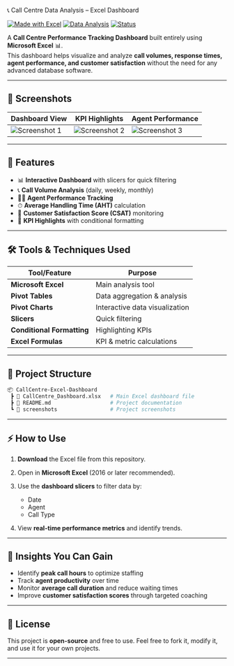 📞 Call Centre Data Analysis – Excel Dashboard

[![Made with Excel](https://img.shields.io/badge/Made%20With-Excel-217346?style=for-the-badge&logo=microsoft-excel)]()
[![Data Analysis](https://img.shields.io/badge/Domain-Data%20Analytics-blue?style=for-the-badge&logo=databricks)]()
[![Status](https://img.shields.io/badge/Status-Completed-success?style=for-the-badge)]()

A **Call Centre Performance Tracking Dashboard** built entirely using **Microsoft Excel** 📊.  
This dashboard helps visualize and analyze **call volumes, response times, agent performance, and customer satisfaction** without the need for any advanced database software.

---

## 📸 Screenshots

| Dashboard View | KPI Highlights | Agent Performance |
|---------------|---------------|-------------------|
| ![Screenshot 1](https://github.com/user-attachments/assets/88264459-87fd-4c1e-8526-8d6149f38907) | ![Screenshot 2](https://github.com/user-attachments/assets/10f9261e-6ebb-4e1a-aa66-6341697b0843) | ![Screenshot 3](https://github.com/user-attachments/assets/b88e5043-7019-4e4f-8b60-2ea42e8dc9d5) |

---

## 🚀 Features

- 📊 **Interactive Dashboard** with slicers for quick filtering
- 📞 **Call Volume Analysis** (daily, weekly, monthly)
- 👨‍💼 **Agent Performance Tracking**
- ⏱ **Average Handling Time (AHT)** calculation
- 💬 **Customer Satisfaction Score (CSAT)** monitoring
- 🎯 **KPI Highlights** with conditional formatting

---

## 🛠️ Tools & Techniques Used

| Tool/Feature          | Purpose |
|-----------------------|---------|
| **Microsoft Excel**   | Main analysis tool |
| **Pivot Tables**      | Data aggregation & analysis |
| **Pivot Charts**      | Interactive data visualization |
| **Slicers**           | Quick filtering |
| **Conditional Formatting** | Highlighting KPIs |
| **Excel Formulas**    | KPI & metric calculations |

---

## 📂 Project Structure

```bash
📦 CallCentre-Excel-Dashboard
 ┣ 📜 CallCentre_Dashboard.xlsx   # Main Excel dashboard file
 ┣ 📜 README.md                   # Project documentation
 ┗ 📂 screenshots                 # Project screenshots
````

---

## ⚡ How to Use

1. **Download** the Excel file from this repository.
2. Open in **Microsoft Excel** (2016 or later recommended).
3. Use the **dashboard slicers** to filter data by:

   * Date
   * Agent
   * Call Type
4. View **real-time performance metrics** and identify trends.

---

## 📌 Insights You Can Gain

* Identify **peak call hours** to optimize staffing
* Track **agent productivity** over time
* Monitor **average call duration** and reduce waiting times
* Improve **customer satisfaction scores** through targeted coaching

---

## 📜 License

This project is **open-source** and free to use.
Feel free to fork it, modify it, and use it for your own projects.

---

